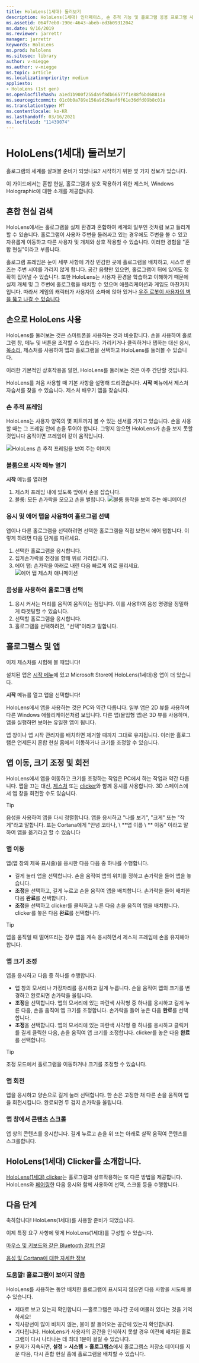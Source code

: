 ```yaml
---
title: HoloLens(1세대) 둘러보기
description: HoloLens(1세대) 인터페이스, 손 추적 기능 및 홀로그램 응용 프로그램 사용 간단히 둘러보기를 시작하세요.
ms.assetid: 064f7eb0-190e-4643-abeb-ed3b09312042
ms.date: 9/16/2019
ms.reviewer: jarrettr
manager: jarrettr
keywords: HoloLens
ms.prod: hololens
ms.sitesec: library
author: v-miegge
ms.author: v-miegge
ms.topic: article
ms.localizationpriority: medium
appliesto:
- HoloLens (1st gen)
ms.openlocfilehash: a1ed1b900f255da9f8db66577f1e88f6bd6881e8
ms.sourcegitcommit: 01c0b0a789e156a9d29aaf6f61e36dfd09b8c01a
ms.translationtype: MT
ms.contentlocale: ko-KR
ms.lasthandoff: 03/16/2021
ms.locfileid: "11439074"
---
```

# <a name="getting-around-hololens-1st-gen"></a>HoloLens(1세대) 둘러보기

홀로그램의 세계를 살펴볼 준비가 되었나요? 시작하기 위한 몇 가지 정보가 있습니다.

이 가이드에서는 혼합 현실, 홀로그램과 상호 작용하기 위한 제스처, Windows Holographic에 대한 소개를 제공합니다.

## <a name="discover-mixed-reality"></a>혼합 현실 검색

HoloLens에서는 홀로그램을 실제 환경과 혼합하여 세계의 일부인 것처럼 보고 들리게 할 수 있습니다. 홀로그램이 사용자 주변을 둘러싸고 있는 경우에도 주변을 볼 수 있고 자유롭게 이동하고 다른 사용자 및 개체와 상호 작용할 수 있습니다. 이러한 경험을 "혼합 현실"이라고 부릅니다.

홀로그램 프레임은 눈이 세부 사항에 가장 민감한 곳에 홀로그램을 배치하고, 시스루 렌즈는 주변 시야를 가리지 않게 합니다. 공간 음향만 있으면, 홀로그램이 뒤에 있어도 정확히 집어낼 수 있습니다. 또한 HoloLens는 사용자 환경을 학습하고 이해하기 때문에 실제 개체 및 그 주변에 홀로그램을 배치할 수 있으며 애플리케이션과 게임도 마찬가지입니다. 따라서 게임의 캐릭터가 사용자의 소파에 앉아 있거나 [우주 로봇이 사용자의 벽을 뚫고 나갈 수 있습니다](https://www.microsoft.com/store/apps/9nblggh5fv3j)

## <a name="use-hololens-with-your-hands"></a>손으로 HoloLens 사용

HoloLens를 둘러보는 것은 스마트폰을 사용하는 것과 비슷합니다. 손을 사용하여 홀로그램 창, 메뉴 및 버튼을 조작할 수 있습니다.  가리키거나 클릭하거나 탭하는 대신 응시, [목소리](hololens-cortana.md), 제스처를 사용하여 앱과 홀로그램을 선택하고 HoloLens를 둘러볼 수 있습니다.

이러한 기본적인 상호작용을 알면, HoloLens를 둘러보는 것은 아주 간단할 것입니다.

HoloLens를 처음 사용할 때 기본 사항을 설명해 드리겠습니다. **시작** 메뉴에서 제스처 자습서를 찾을 수 있습니다. 제스처 배우기 앱을 찾습니다.

### <a name="the-hand-tracking-frame"></a>손 추적 프레임

HoloLens는 사용자 양쪽의 몇 피트까지 볼 수 있는 센서를 가지고 있습니다. 손을 사용할 때는 그 프레임 안에 손을 두어야 합니다. 그렇지 않으면 HoloLens가 손을 보지 못할 것입니다 움직이면 프레임이 같이 움직입니다.  

![HoloLens 손 추적 프레임을 보여 주는 이미지](./images/hololens-2-gesture-frame.png)

### <a name="open-the-start-menu-with-bloom"></a>블룸으로 시작 메뉴 열기

**시작** 메뉴를 열려면

1. 제스처 프레임 내에 있도록 앞에서 손을 잡습니다.
1. 블룸: 모든 손가락을 모으고 손을 벌립니다.
  ![블룸 동작을 보여 주는 애니메이션](./images/hololens-bloom.gif)

### <a name="select-holograms-with-gaze-and-air-tap"></a>응시 및 에어 탭을 사용하여 홀로그램 선택

앱이나 다른 홀로그램을 선택하려면 선택한 홀로그램을 직접 보면서 에어 탭합니다. 이렇게 하려면 다음 단계를 따르세요.

1. 선택한 홀로그램을 응시합니다.
1. 집게손가락을 천장을 향해 위로 가리킵니다.
1. 에어 탭: 손가락을 아래로 내린 다음 빠르게 위로 올리세요.
   ![에어 탭 제스처 애니메이션](./images/hololens-air-tap.gif)

### <a name="select-a-hologram-by-using-your-voice"></a>음성을 사용하여 홀로그램 선택

1. 응시 커서는 머리를 움직여 움직이는 점입니다. 이를 사용하여 음성 명령을 정밀하게 타겟팅할 수 있습니다.
1. 선택할 홀로그램을 응시합니다.
1. 홀로그램을 선택하려면, "선택"이라고 말합니다.

## <a name="holograms-and-apps"></a>홀로그램스 및 앱

이제 제스처를 시험해 볼 때입니다!

설치된 앱은 [시작 메뉴](holographic-home.md)에 있고 Microsoft Store에 HoloLens(1세대)용 앱이 더 있습니다.

**시작** 메뉴를 열고 앱을 선택합니다!

HoloLens에서 앱을 사용하는 것은 PC와 약간 다릅니다. 일부 앱은 2D 뷰를 사용하며 다른 Windows 애플리케이션처럼 보입니다. 다른 앱(몰입형 앱)은 3D 뷰를 사용하며, 앱을 실행하면 보이는 유일한 앱이 됩니다.

앱 창이나 앱 시작 관리자를 배치하면 제거할 때까지 그대로 유지됩니다. 이러한 홀로그램은 언제든지 혼합 현실 홈에서 이동하거나 크기를 조정할 수 있습니다.

## <a name="move-resize-and-rotate-apps"></a>앱 이동, 크기 조정 및 회전

HoloLens에서 앱을 이동하고 크기를 조정하는 작업은 PC에서 하는 작업과 약간 다릅니다. 앱을 끄는 대신, [제스처](https://support.microsoft.com/help/12644/hololens-use-gestures) 또는 [clicker](hololens1-clicker.md)와 함께 응시를 사용합니다. 3D 스페이스에서 앱 창을 회전할 수도 있습니다.

> [!TIP]
> 음성을 사용하여 앱을 다시 정렬합니다. 앱을 응시하고 "나를 보기", "크게" 또는 "작게"라고 말합니다. 또는 Cortana에게 "안녕 코타나, \ **앱 이름 \ ** 이동" 이라고 말하여 앱을 옮기라고 할 수 있습니다

### <a name="move-an-app"></a>앱 이동

앱(앱 창의 제목 표시줄)을 응시한 다음 다음 중 하나를 수행합니다.

- 길게 눌러 앱을 선택합니다. 손을 움직여 앱의 위치를 정하고 손가락을 들어 앱을 놓습니다.
- **조정**을 선택하고, 길게 누르고 손을 움직여 앱을 배치합니다. 손가락을 들어 배치한 다음 **완료**를 선택합니다.
- **조정**을 선택하고 clicker를 클릭하고 누른 다음 손을 움직여 앱을 배치합니다. clicker를 놓은 다음 **완료**를 선택합니다.

> [!TIP]
> 앱을 움직일 때 떨어뜨리는 경우 앱을 계속 응시하면서 제스처 프레임에 손을 유지해야 합니다.

### <a name="resize-an-app"></a>앱 크기 조정

앱을 응시하고 다음 중 하나를 수행합니다.

- 앱 창의 모서리나 가장자리를 응시하고 길게 누릅니다. 손을 움직여 앱의 크기를 변경하고 완료되면 손가락을 올립니다.
- **조정**을 선택합니다. 앱의 모서리에 있는 파란색 사각형 중 하나를 응시하고 길게 누른 다음, 손을 움직여 앱 크기를 조정합니다. 손가락을 들어 놓은 다음 **완료**를 선택합니다.
- **조정**을 선택합니다. 앱의 모서리에 있는 파란색 사각형 중 하나를 응시하고 클릭커를 길게 클릭한 다음, 손을 움직여 앱 크기를 조정합니다. clicker를 놓은 다음 **완료**를 선택합니다.

> [!TIP]
> 조정 모드에서 홀로그램을 이동하거나 크기를 조정할 수 있습니다.

### <a name="rotate-an-app"></a>앱 회전

앱을 응시하고 양손으로 길게 눌러 선택합니다. 한 손은 고정한 채 다른 손을 움직여 앱을 회전시킵니다. 완료되면 두 검지 손가락을 올립니다.

### <a name="scroll-content-in-an-app-window"></a>앱 창에서 콘텐츠 스크롤

앱 창의 콘텐츠를 응시합니다. 길게 누르고 손을 위 또는 아래로 살짝 움직여 콘텐츠를 스크롤합니다.

## <a name="meet-the-hololens-1st-gen-clicker"></a>HoloLens(1세대) Clicker를 소개합니다.

[HoloLens(1세대) clicker](hololens1-clicker.md)는 홀로그램과 상호작용하는 또 다른 방법을 제공합니다. HoloLens와 [페어링](hololens-connect-devices.md)한 다음 응시와 함께 사용하여 선택, 스크롤 등을 수행합니다.

## <a name="next-steps"></a>다음 단계

축하합니다! HoloLens(1세대)를 사용할 준비가 되었습니다.

이제 특정 요구 사항에 맞게 HoloLens(1세대)를 구성할 수 있습니다.

[마우스 및 키보드와 같은 Bluetooth 장치 연결](hololens-connect-devices.md)

[음성 및 Cortana에 대한 자세한 정보](hololens-cortana.md)

### <a name="help-i-dont-see-my-holograms"></a>도움말! 홀로그램이 보이지 않음

HoloLens를 사용하는 동안 배치한 홀로그램이 표시되지 않으면 다음 사항을 시도해 볼 수 있습니다.

- 제대로 보고 있는지 확인합니다.&mdash;홀로그램은 떠나간 곳에 머물러 있다는 것을 기억하세요!
- 직사광선이 많이 비치지 않는, 불이 잘 들어오는 공간에 있는지 확인합니다.
- 기다립니다. HoloLens가 사용자의 공간을 인식하지 못할 경우 이전에 배치된 홀로그램이 다시 나타나는 데 최대 1분이 걸릴 수 있습니다.
- 문제가 지속되면, **설정** > **시스템** > **홀로그램스**에서 홀로그램스 저장소 데이터를 지운 다음, 다시 혼합 현실 홈에 홀로그램을 배치할 수 있습니다.
